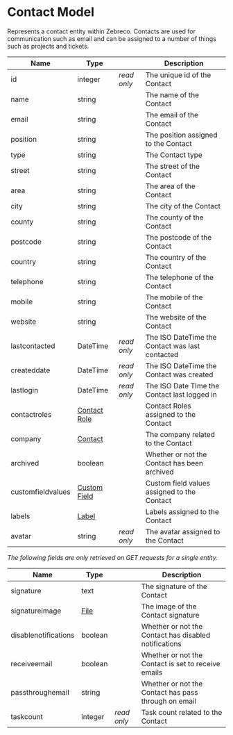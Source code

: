 # Contact Model

Represents a contact entity within Zebreco. Contacts are used for communication such as email and can be assigned to a number of things such as projects and tickets.


| Name                  | Type                              |               | Description                                       |
|-----------------------|-----------------------------------|---------------|---------------------------------------------------|
| id                    | integer                           | _read only_   | The unique id of the Contact                      |
| name                  | string                            |               | The name of the Contact                           |
| email                 | string                            |               | The email of the Contact                          |
| position              | string                            |               | The position assigned to the Contact              |
| type                  | string                            |               | The Contact type                                  |
| street                | string                            |               | The street of the Contact                         |
| area                  | string                            |               | The area of the Contact                           |
| city                  | string                            |               | The city of the Contact                           |
| county                | string                            |               | The county of the Contact                         |
| postcode              | string                            |               | The postcode of the Contact                       |
| country               | string                            |               | The country of the Contact                        |
| telephone             | string                            |               | The telephone of the Contact                      |
| mobile                | string                            |               | The mobile of the Contact                         |
| website               | string                            |               | The website of the Contact                        |
| lastcontacted         | DateTime                          | _read only_   | The ISO DateTime the Contact was last contacted   |
| createddate           | DateTime                          | _read only_   | The ISO DateTime the Contact was created          |
| lastlogin             | DateTime                          | _read only_   | The ISO Date TIme the Contact last logged in      |
| contactroles          | [Contact Role](api-contactrole.md)|               | Contact Roles assigned to the Contact             |
| company               | [Contact](api-contact.md)         |               | The company related to the Contact                |
| archived              | boolean                           |               | Whether or not the Contact has been archived      |
| customfieldvalues     | [Custom Field](api-customfield.md)|               | Custom field values assigned to the Contact       |
| labels                | [Label](api-label.md)             |               | Labels assigned to the Contact                    |
| avatar                | string                            | _read only_   | The avatar assigned to the Contact                |


*The following fields are only retrieved on GET requests for a single entity.*

| Name                  | Type                      |               | Description                                           | 
|-----------------------|---------------------------|---------------|-------------------------------------------------------|
| signature             | text                      |               | The signature of the Contact                          |
| signatureimage        | [File](api-file.md)       |               | The image of the Contact signature                    |
| disablenotifications  | boolean                   |               | Whether or not the Contact has disabled notifications |
| receiveemail          | boolean                   |               | Whether or not the Contact is set to receive emails   |
| passthroughemail      | string                    |               | Whether or not the Contact has pass through on email  |
| taskcount             | integer                   | _read only_   | Task count related to the Contact                     |